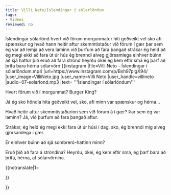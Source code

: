 ```yaml
---
title: Villi Neto/Íslendingar í sólarlöndum
tags:
- Videos
reviewed: no
---
```

<vocabulary>
Íslendingar
sólarlönd
hvert
við förum
morgunmatur
hiti
geðveikt
vel
sko
afi
spænskur
og
hvað
hann heitir
aftur
skemmtistaður
við fórum
í gær
þar
sem
ég var
að lemja
að vera laminn
við þurfum
að fara
þangað
strákar
ég held að ég megi
ekki
að fara
út úr
hús
ég brenndi
alveg
gjörsamlega
einhver
búinn
að sjá
hattur
þið eruð
að fara
strönd
heyrðu
ókei
ég kem
eftir
smá
ég þarf
að þrífa
bara
hérna
sólarvörn
</vocabulary>
{{instagram
|file=Villi Neto – Íslendingar í sólarlöndum.mp4
|url=https://www.instagram.com/p/Bxh97plgX94/
|user_image=VilliNeto.jpg
|user_name=Villi Neto
|user_handle=villineto
|audio=07-solarlond.mp3
|text=
'''Íslendingar í sólarlöndum'''

Hvert förum við í morgunmat? Burger King?

Já ég sko höndla hita geðveikt vel, sko, afi minn var spænskur og hérna...

Hvað heitir aftur skemmtistaðurinn sem við fórum á í gær? Þar sem ég var laminn? Já, við þurfum að fara þangað aftur.

Strákar, ég held ég megi ekki fara út úr húsi í dag, sko, ég brenndi mig alveg gjörsamlega í gær.

Er einhver búinn að sjá sombreró-hattinn minn?

Eruð þið að fara á ströndina? Heyrðu, ókei, ég kem eftir smá, ég þarf bara að þrífa, hérna, af sólarvörnina.

{{notranslate|1=
<div class="video-explanation">

</div>
}}

}}

